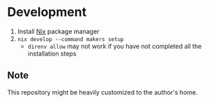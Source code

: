# Development

1. Install [Nix](https://nixos.org/) package manager
1. `nix develop --command makers setup`
   - `direnv allow` may not work if you have not completed all the installation steps

## Note

This repository might be heavily customized to the author's home.
